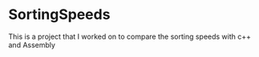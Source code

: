 # SortingSpeeds
This is a project that I worked on to compare the sorting speeds with c++ and Assembly
